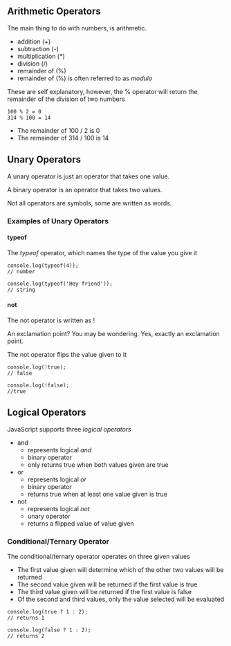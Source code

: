 ## Arithmetic Operators

The main thing to do with numbers, is arithmetic. 

- addition (+)
- subtraction (-)
- multiplication (*)
- division (/)
- remainder of (%) 
- remainder of (%) is often referred to as *modulo*

These are self explanatory, however, the % operator will return the remainder of the division of two numbers
```
100 % 2 = 0
314 % 100 = 14 
```
- The remainder of 100 / 2 is 0
- The remainder of 314 / 100 is 14


## Unary Operators

A unary operator is just an operator that takes one value.

A binary operator is an operator that takes two values.

Not all operators are symbols, some are written as words.

### Examples of Unary Operators

#### typeof

The *typeof* operator, which names the type of the value you give it
```
console.log(typeof(4));
// number

console.log(typeof('Hey friend'));
// string
```

#### not

The not operator is written as !

An exclamation point? You may be wondering. Yes, exactly an exclamation point. 

The not operator flips the value given to it
```
console.log(!true);
// false

console.log(!false);
//true
```

## Logical Operators

JavaScript supports three *logical operators*
- and
  - represents logical *and*
  - binary operator
  - only returns true when both values given are true
- or
  - represents logical *or*
  - binary operator
  - returns true when at least one value given is true
- not
  - represents logical *not*
  - unary operator
  - returns a flipped value of value given

### Conditional/Ternary Operator

The conditional/ternary operator operates on three given values
- The first value given will determine which of the other two values will be returned
- The second value given will be returned if the first value is true
- The third value given will be returned if the first value is false
- Of the second and third values, only the value selected will be evaluated
```
console.log(true ? 1 : 2);
// returns 1

console.log(false ? 1 : 2);
// returns 2
```


